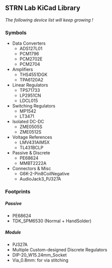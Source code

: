 ## STRN Lab KiCad Library

_The following device list will keep growing !_

### Symbols

* Data Converters
  * ADS127L01
  * PCM1796
  * PCM2702E
  * PCM2704
* Amplifiers
  * THS4551DGK
  * TPA6120A2
* Linear Regulators
  * TPS71733
  * LP2951CN
  * LDCL015
* Switching Regulators
  * MP1542
  * LT3471
* Isolated DC-DC
  * ZME0505S
  * ZME0512S
* Voltage References
  * LMV431AIM5X
  * TL431BCLP
* Passive & Discrete
  * PE68624
  * MMBT2222A
* Connectors & Misc
  * G6K-2-Pin8CoilNegative
  * AudioJack3_PJ327A

### Footprints

##### Passive
* PE68624
* TDK_SPM6530 (Normal + HandSolder)

##### Module
* PJ327A
* Multiple Custom-designed Discrete Regulators
* DIP-20_W15.24mm_Socket
* Via_0.8mm: for via stitching
